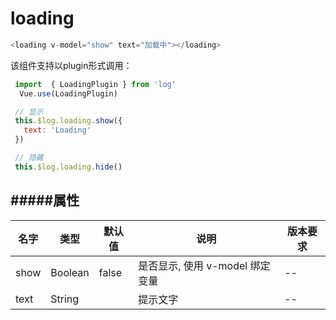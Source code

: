 # loading

 ``` javascript
 <loading v-model="show" text="加载中"></loading>
 ```

 该组件支持以plugin形式调用：

``` javascript
 import  { LoadingPlugin } from 'log'
  Vue.use(LoadingPlugin)
 ```

 ``` javascript
  // 显示
  this.$log.loading.show({
    text: 'Loading'
  })

  // 隐藏
  this.$log.loading.hide()
 ```


#####属性
---
名字 | 类型    | 默认值 | 说明                            | 版本要求
-----|---------|--------|-------------------------------|-----
show | Boolean | false  | 是否显示, 使用 v-model 绑定变量 | --
text | String  |        | 提示文字                        | --